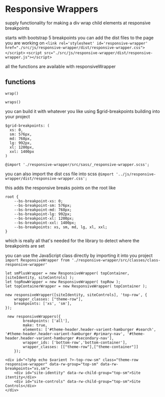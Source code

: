 # Responsive Wrappers
supply functionality for making a div wrap child elements at responsive breakpoints

starts with bootstrap 5 breakpoints
you can  add the dist files to the page you are working on 
`<link rel='stylesheet' id='responsive-wrapper' href="./src/js/responsive-wrapper/dist/responsive-wrapper.css"></script>`
`<script src="./src/js/responsive-wrapper/dist/responsive-wrapper.js"></script>`

all the functions are available with responsiveWrapper

## functions

```wrap()```


```wraps()```

you can build it with whatever you like using $grid-breakpoints building into your project

```
$grid-breakpoints: (
  xs: 0,
  sm: 576px,
  md: 768px,
  lg: 992px,
  xl: 1200px,
  xxl: 1400px
)

@import './responsive-wrapper/src/sass/_responsive-wrapper.scss';
```

you can also import the dist css file into scss
`@import '../js/responsive-wrapper/dist/responsive-wrapper.css';`

this adds the responsive breaks points on the root like


```
root {
    --bs-breakpoint-xs: 0;
    --bs-breakpoint-sm: 576px;
    --bs-breakpoint-md: 768px;
    --bs-breakpoint-lg: 992px;
    --bs-breakpoint-xl: 1200px;
    --bs-breakpoint-xxl: 1400px;
    --bs-breakpoints: xs, sm, md, lg, xl, xxl;
}
```
which is really all that's needed for the library to detect where the breakpoints are set


you can use the JavaScript class directly by importing it into you project
`import ResponsiveWrapper from './responsive-wrapper/src/classes/class-responsive-wrapper'`


```
let smPlusWrapper = new ResponsiveWrapper( topContainer, [siteIdentity, siteControls] );
let topRowWrapper = new ResponsiveWrapper( topRow );
let topContainerWrapper = new ResponsiveWrapper( topContainer );
```

```
new responsiveWrapper([siteIdentity, siteControls], 'top-row', {
    wrapper_classes: ["theme-row"],
    breakpoints: ['xs', 'sm'],
});
```

```
 new responsiveWrappers({
        breakpoints: ['all'],
        make: true,
        elements: ['#theme-header.header-varient-hamburger #search', '#theme-header.header-varient-hamburger #primary-nav', '#theme-header.header-varient-hamburger #secondary-nav'],
        wrapper_ids: ['bottom-row','bottom-container'],
        wrapper_classes: [["theme-row"],["theme-container"]]       
    });
```


```
<div id="<?php echo $varient ?>-top-row-sm" class="theme-row responsive-wrapper" data-rw-group="top-sm" data-rw-breakpoints="xs,sm">
    <div id="site-identity" data-rw-child-group="top-sm">Site itentity</div>
    <div id="site-controls" data-rw-child-group="top-sm">Site Controls</div>
</div>
```